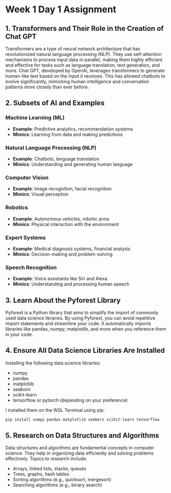 # Week 1 Day 1 Assignment

## 1. Transformers and Their Role in the Creation of Chat GPT

Transformers are a type of neural network architecture that has revolutionized natural language processing (NLP). They use self-attention mechanisms to process input data in parallel, making them highly efficient and effective for tasks such as language translation, text generation, and more. Chat GPT, developed by OpenAI, leverages transformers to generate human-like text based on the input it receives. This has allowed chatbots to evolve significantly, mimicking human intelligence and conversation patterns more closely than ever before.

## 2. Subsets of AI and Examples

### Machine Learning (ML)
- **Example**: Predictive analytics, recommendation systems
- **Mimics**: Learning from data and making predictions

### Natural Language Processing (NLP)
- **Example**: Chatbots, language translation
- **Mimics**: Understanding and generating human language

### Computer Vision
- **Example**: Image recognition, facial recognition
- **Mimics**: Visual perception

### Robotics
- **Example**: Autonomous vehicles, robotic arms
- **Mimics**: Physical interaction with the environment

### Expert Systems
- **Example**: Medical diagnosis systems, financial analysis
- **Mimics**: Decision-making and problem-solving

### Speech Recognition
- **Example**: Voice assistants like Siri and Alexa
- **Mimics**: Understanding and processing human speech

## 3. Learn About the Pyforest Library

Pyforest is a Python library that aims to simplify the import of commonly used data science libraries. By using Pyforest, you can avoid repetitive import statements and streamline your code. It automatically imports libraries like pandas, numpy, matplotlib, and more when you reference them in your code.

## 4. Ensure All Data Science Libraries Are Installed

Installing the following data science libraries:
- numpy
- pandas
- matplotlib
- seaborn
- scikit-learn
- tensorflow or pytorch (depending on your preference)

I installed them on the WSL Terminal using pip:
```bash
pip install numpy pandas matplotlib seaborn scikit-learn tensorflow
```

## 5. Research on Data Structures and Algorithms

Data structures and algorithms are fundamental concepts in computer science. They help in organizing data efficiently and solving problems effectively. Topics to research include:
- Arrays, linked lists, stacks, queues
- Trees, graphs, hash tables
- Sorting algorithms (e.g., quicksort, mergesort)
- Searching algorithms (e.g., binary search)